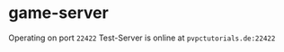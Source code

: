 game-server
===========

Operating on port `22422`
Test-Server is online at `pvpctutorials.de:22422`
